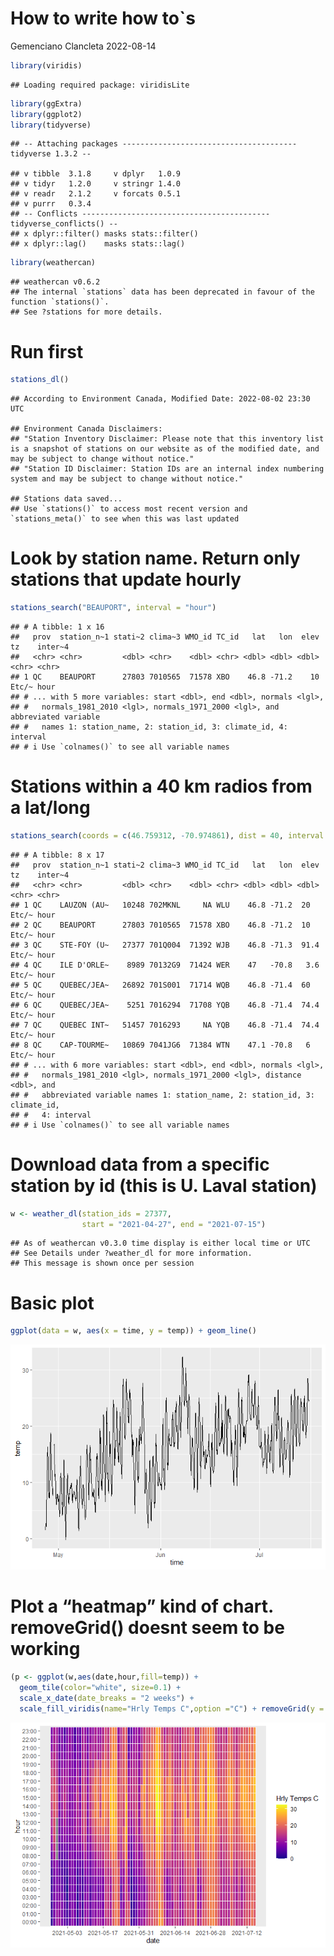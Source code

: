 How to write how to\`s
================
Gemenciano Clancleta
2022-08-14

``` r
library(viridis)
```

    ## Loading required package: viridisLite

``` r
library(ggExtra)
library(ggplot2)
library(tidyverse)
```

    ## -- Attaching packages --------------------------------------- tidyverse 1.3.2 --

    ## v tibble  3.1.8     v dplyr   1.0.9
    ## v tidyr   1.2.0     v stringr 1.4.0
    ## v readr   2.1.2     v forcats 0.5.1
    ## v purrr   0.3.4     
    ## -- Conflicts ------------------------------------------ tidyverse_conflicts() --
    ## x dplyr::filter() masks stats::filter()
    ## x dplyr::lag()    masks stats::lag()

``` r
library(weathercan)
```

    ## weathercan v0.6.2
    ## The internal `stations` data has been deprecated in favour of the function `stations()`.
    ## See ?stations for more details.

# Run first

``` r
stations_dl()
```

    ## According to Environment Canada, Modified Date: 2022-08-02 23:30 UTC

    ## Environment Canada Disclaimers:
    ## "Station Inventory Disclaimer: Please note that this inventory list is a snapshot of stations on our website as of the modified date, and may be subject to change without notice."
    ## "Station ID Disclaimer: Station IDs are an internal index numbering system and may be subject to change without notice."

    ## Stations data saved...
    ## Use `stations()` to access most recent version and `stations_meta()` to see when this was last updated

# Look by station name. Return only stations that update hourly

``` r
stations_search("BEAUPORT", interval = "hour")
```

    ## # A tibble: 1 x 16
    ##   prov  station_n~1 stati~2 clima~3 WMO_id TC_id   lat   lon  elev tz    inter~4
    ##   <chr> <chr>         <dbl> <chr>    <dbl> <chr> <dbl> <dbl> <dbl> <chr> <chr>  
    ## 1 QC    BEAUPORT      27803 7010565  71578 XBO    46.8 -71.2    10 Etc/~ hour   
    ## # ... with 5 more variables: start <dbl>, end <dbl>, normals <lgl>,
    ## #   normals_1981_2010 <lgl>, normals_1971_2000 <lgl>, and abbreviated variable
    ## #   names 1: station_name, 2: station_id, 3: climate_id, 4: interval
    ## # i Use `colnames()` to see all variable names

# Stations within a 40 km radios from a lat/long

``` r
stations_search(coords = c(46.759312, -70.974861), dist = 40, interval = "hour")
```

    ## # A tibble: 8 x 17
    ##   prov  station_n~1 stati~2 clima~3 WMO_id TC_id   lat   lon  elev tz    inter~4
    ##   <chr> <chr>         <dbl> <chr>    <dbl> <chr> <dbl> <dbl> <dbl> <chr> <chr>  
    ## 1 QC    LAUZON (AU~   10248 702MKNL     NA WLU    46.8 -71.2  20   Etc/~ hour   
    ## 2 QC    BEAUPORT      27803 7010565  71578 XBO    46.8 -71.2  10   Etc/~ hour   
    ## 3 QC    STE-FOY (U~   27377 701Q004  71392 WJB    46.8 -71.3  91.4 Etc/~ hour   
    ## 4 QC    ILE D'ORLE~    8989 70132G9  71424 WER    47   -70.8   3.6 Etc/~ hour   
    ## 5 QC    QUEBEC/JEA~   26892 701S001  71714 WQB    46.8 -71.4  60   Etc/~ hour   
    ## 6 QC    QUEBEC/JEA~    5251 7016294  71708 YQB    46.8 -71.4  74.4 Etc/~ hour   
    ## 7 QC    QUEBEC INT~   51457 7016293     NA YQB    46.8 -71.4  74.4 Etc/~ hour   
    ## 8 QC    CAP-TOURME~   10869 7041JG6  71384 WTN    47.1 -70.8   6   Etc/~ hour   
    ## # ... with 6 more variables: start <dbl>, end <dbl>, normals <lgl>,
    ## #   normals_1981_2010 <lgl>, normals_1971_2000 <lgl>, distance <dbl>, and
    ## #   abbreviated variable names 1: station_name, 2: station_id, 3: climate_id,
    ## #   4: interval
    ## # i Use `colnames()` to see all variable names

# Download data from a specific station by id (this is U. Laval station)

``` r
w <- weather_dl(station_ids = 27377,
                start = "2021-04-27", end = "2021-07-15")
```

    ## As of weathercan v0.3.0 time display is either local time or UTC
    ## See Details under ?weather_dl for more information.
    ## This message is shown once per session

# Basic plot

``` r
ggplot(data = w, aes(x = time, y = temp)) + geom_line()
```

![](main_files/figure-gfm/unnamed-chunk-6-1.png)<!-- -->

# Plot a “heatmap” kind of chart. removeGrid() doesnt seem to be working

``` r
(p <- ggplot(w,aes(date,hour,fill=temp)) +
  geom_tile(color="white", size=0.1) + 
  scale_x_date(date_breaks = "2 weeks") +
  scale_fill_viridis(name="Hrly Temps C",option ="C") + removeGrid(y = T)) 
```

![](main_files/figure-gfm/unnamed-chunk-7-1.png)<!-- -->
